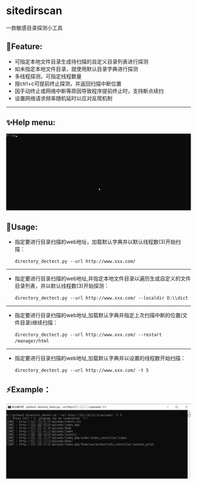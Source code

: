 # sitedirscan
一款敏感目录探测小工具
## 👋Feature:

- 可指定本地文件目录生成待扫描的自定义目录列表进行探测
- 如未指定本地文件目录，就使用默认目录字典进行探测
- 多线程探测，可指定线程数量
- 按ctrl+c可提前终止探测，并返回扫描中断位置
- 因手动终止或网络中断等原因导致程序提前终止时，支持断点续扫
- 设置网络请求频率随机延时以应对反爬机制

***
##  ✨Help menu:
![Help_Menu](https://github.com/Afl0wer/sitedirscan/blob/main/help_menu.gif "Help Menu")  
## 🚀Usage:
- 指定要进行目录扫描的web地址，加载默认字典并以默认线程数(3)开始扫描：  
  
  `directory_dectect.py --url http://www.xxx.com/`
---
- 指定要进行目录扫描的web地址,并指定本地文件目录以遍历生成自定义的文件目录列表，并以默认线程数(3)开始探测：  
  
  `directory_dectect.py --url http://www.xxx.com/ --localdir D:\\dict`
---
- 指定要进行目录扫描的web地址,加载默认字典并指定上次扫描中断的位置(文件目录)继续扫描：  
  
  `directory_dectect.py --url http://www.xxx.com/ --restart /manager/html`
---
- 指定要进行目录扫描的web地址,加载默认字典并以设置的线程数开始扫描：  
  
  `directory_dectect.py --url http://www.xxx.com/ -t 5`
## ⚡️Example：
![example_image](https://github.com/Afl0wer/sitedirscan/blob/main/example_image.png "example image")  
